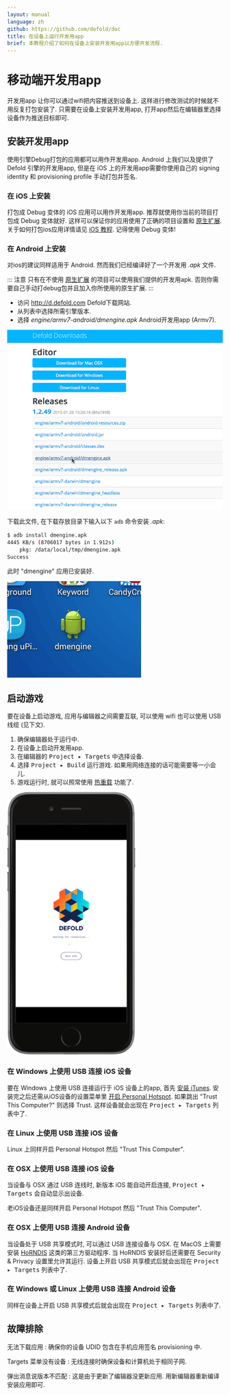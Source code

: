 ```yaml
---
layout: manual
language: zh
github: https://github.com/defold/doc
title: 在设备上运行开发用app
brief: 本教程介绍了如何在设备上安装开发用app以方便开发流程.
---
```


# 移动端开发用app

开发用app 让你可以通过wifi把内容推送到设备上. 这样进行修改测试的时候就不用反复打包安装了. 只需要在设备上安装开发用app, 打开app然后在编辑器里选择设备作为推送目标即可.

## 安装开发用app

使用引擎Debug打包的应用都可以用作开发用app. Android 上我们以及提供了 Defold 引擎的开发用app,  但是在 iOS 上的开发用app需要你使用自己的 signing identity 和 provisioning profile 手动打包并签名.

### 在 iOS 上安装

打包成 Debug 变体的 iOS 应用可以用作开发用app. 推荐就使用你当前的项目打包成 Debug 变体就好. 这样可以保证你的应用使用了正确的项目设置和 [原生扩展](/zh/manuals/extensions/). 关于如何打包ios应用详情请见 [iOS 教程](/zh/manuals/ios/#creating-an-ios-application-bundle). 记得使用 Debug 变体!

### 在 Android 上安装

对ios的建议同样适用于 Android. 然而我们已经编译好了一个开发用 *.apk* 文件.

::: 注意
只有在不使用 [原生扩展](/zh/manuals/extensions/) 的项目可以使用我们提供的开发用apk. 否则你需要自己手动打debug包并且加入你所使用的原生扩展.
:::
* 访问 http://d.defold.com Defold下载网站.
* 从列表中选择所需引擎版本.
* 选择 *engine/armv7-android/dmengine.apk* Android开发用app (Armv7).

![Download dmengine](/manuals/images/dev-app/download_dmengine.png)

下载此文件, 在下载存放目录下输入以下 `adb` 命令安装 *.apk*:

```sh
$ adb install dmengine.apk
4445 KB/s (8706017 bytes in 1.912s)
    pkg: /data/local/tmp/dmengine.apk
Success
```

此时 "dmengine" 应用已安装好.

![dmengine on the device](/manuals/images/dev-app/dmengine_on_device.png)

## 启动游戏

要在设备上启动游戏, 应用与编辑器之间需要互联, 可以使用 wifi 也可以使用 USB 线缆 (见下文).

1. 确保编辑器处于运行中.
2. 在设备上启动开发用app.
3. 在编辑器的 <kbd>Project ▸ Targets</kbd> 中选择设备.
4. 选择 <kbd>Project ▸ Build</kbd> 运行游戏. 如果用网络连接的话可能需要等一小会儿.
5. 游戏运行时, 就可以照常使用 [热重载](/zh/manuals/hot-reload/) 功能了.

![launch](/manuals/images/dev-app/launch.png)

### 在 Windows 上使用 USB 连接 iOS 设备

要在 Windows 上使用 USB 连接运行于 iOS 设备上的app, 首先 [安装 iTunes](https://www.apple.com/lae/itunes/download/). 安装完之后还需从iOS设备的设置菜单里 [开启 Personal Hotspot](https://support.apple.com/en-us/HT204023). 如果跳出 "Trust This Computer?" 则选择 Trust. 这样设备就会出现在 <kbd>Project ▸ Targets</kbd> 列表中了.

### 在 Linux 上使用 USB 连接 iOS 设备

Linux 上同样开启 Personal Hotspot 然后 "Trust This Computer".

### 在 OSX 上使用 USB 连接 iOS 设备

当设备与 OSX 通过 USB 连线时, 新版本 iOS 能自动开启连接,  <kbd>Project ▸ Targets</kbd> 会自动显示出设备.

老iOS设备还是同样开启 Personal Hotspot 然后 "Trust This Computer".

### 在 OSX 上使用 USB 连接 Android 设备

当设备处于 USB 共享模式时,  可以通过 USB 连接设备与 OSX. 在 MacOS 上需要安装 [HoRNDIS](https://joshuawise.com/horndis#available_versions) 这类的第三方驱动程序. 当 HoRNDIS 安装好后还需要在 Security & Privacy 设置里允许其运行. 设备上开启 USB 共享模式后就会出现在 <kbd>Project ▸ Targets</kbd> 列表中了.

### 在 Windows 或 Linux 上使用 USB 连接 Android 设备

同样在设备上开启 USB 共享模式后就会出现在 <kbd>Project ▸ Targets</kbd> 列表中了.

## 故障排除

无法下载应用
: 确保你的设备 UDID 包含在手机应用签名 provisioning 中.

Targets 菜单没有设备
: 无线连接时确保设备和计算机处于相同子网.

弹出消息说版本不匹配
: 这是由于更新了编辑器没更新应用. 用新编辑器重新编译安装应用即可.
